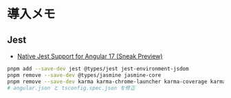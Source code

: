 # 導入メモ

## Jest

- [Native Jest Support for Angular 17 (Sneak Preview)](https://www.beyondjava.net/angular-17-jest)

```bash
pnpm add --save-dev jest @types/jest jest-environment-jsdom
pnpm remove --save-dev @types/jasmine jasmine-core
pnpm remove --save-dev karma karma-chrome-launcher karma-coverage karma-jasmine karma-jasmine-html-reporter
# angular.json と tsconfig.spec.json を修正
```
